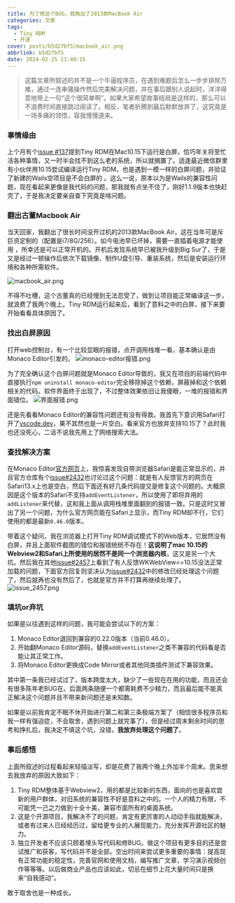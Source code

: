 ```yaml
---
title: 为了修这个BUG，我掏出了2013款MacBook Air
categories: 文章
tags:
  - Tiny RDM
  - 开源
cover: posts/b5d27bf5/macbook_air.png
abbrlink: b5d27bf5
date: 2024-02-25 11:40:15
---
```

> 这篇文章所叙述的并不是一个牛逼程序员，在遇到难题后怎么一步步排除万难，通过一连串骚操作然后完美解决问题，并在事后跟别人说起时，洋洋得意地带上一句“这个很简单啊”。如果大家希望故事结局是这样的，那么可以不浪费时间直接跳过阅读了。相反，笔者折腾到最后默默放弃了，这究竟是一场多痛的领悟，容我慢慢道来。

### 事情缘由

上个月有个[issue #137](https://github.com/tiny-craft/tiny-rdm/issues/137)提到Tiny RDM在Mac10.15下运行是白屏，恰巧年关将至忙活各种事情，又一时半会找不到这么老的系统，所以就搁置了。适逢最近微信群里有小伙伴用10.15尝试编译运行Tiny RDM，也是遇到一模一样的白屏问题，并验证了新建的Wails空项目是不会白屏的 。这么一说，原本以为是Wails的兼容性问题，现在看起来更像是我代码的问题，那我就有点坐不住了，刚好1.1.9版本也快赶完了，于是我决定要亲自查下究竟是啥问题。

### 翻出古董Macbook Air

当天回家，我翻出了很长时间没开过机的2013款MacBook Air，这在当年可是斥巨资定制的（配置是i7/8G/256）。如今电池早已坏掉，需要一直插着电源才能使用 ，所幸还是可以正常开机的。开机后发现系统早已被我升级到Big Sur了，于是又是经过一顿操作后依次下载镜像、制作U盘引导、重装系统，然后是安装运行环境和各种所需软件。

![macbook_air.png](macbook_air.png)

不得不吐槽，这个古董真的已经慢到无法忍受了，做到让项目能正常编译这一步，就浪费了我两个晚上。Tiny RDM运行起来后，看到了意料之中的白屏，接下来要开始看看具体原因了。

### 找出白屏原因

打开web控制台，有一个比较显眼的报错，点开调用栈堆一看，基本确认是由Monaco Editor引发的。
![monaco-editor报错.png](monaco-editor报错.png)

为了完全确认这个白屏问题就是Monaco Editor导致的，我又在项目的前端代码中直接执行`npm uninstall monaco-editor`完全移除掉这个依赖，屏蔽掉和这个依赖相关的代码。软件界面终于出现了，不过整体效果依旧让我傻眼，一堆的报错和界面错位。
![界面报错.png](界面报错.png)

还是先看看Monaco Editor的兼容性问题还有没有得救。我首先下意识用Safari打开了[vscode.dev](https://vscode.dev/)，果不其然也是一片空白。看来官方也放弃支持10.15了？此时我也还没死心，二话不说我先用上了网络搜索大法。
### 查找解决方案

在Monaco Editor[官方网页](https://microsoft.github.io/monaco-editor/)上，我惊喜发现自带浏览器Safari是能正常显示的，并且官方仓库有个[issue#2432](https://github.com/microsoft/monaco-editor/issues/2432)也讨论过这个问题：就是有人反馈官方的网页在Safari13.x上也是空白，然后下面还有好几条代码提交是修复这个问题的。大概原因是这个版本的Safari不支持`addEventListener`，所以使用了即将弃用的`addListener`来代替，这和我上面从调用栈堆里面翻到的报错一致。只是这时又冒出了另一个问题，为什么官方网页能在Safari上显示，而Tiny RDM却不行，它们使用的都是最新`0.46.0`版本。

带着这个疑问，我在浏览器上打开Tiny RDM调试模式下的Web版本，它居然没有白屏，并且上面软件截图的错位和报错统统不存在！**这说明了mac 10.15的Webview2和Safari上所使用的居然不是同一个浏览器内核**，这又是另一个大坑。然后我在其他[issue#2457](https://github.com/microsoft/monaco-editor/issues/2457)上看到了有人反馈WKWebView<=10.15没法正常加载的问题，下面官方回复则坚决认为[issue#2432](https://github.com/microsoft/monaco-editor/issues/2432)中的修改已经处理这个问题了，然后就再也没有然后了，也就是官方并不打算再继续处理了。
![issue_2457.png](issue_2457.png)
### 填坑or弃坑

如果是以往遇到这样的问题，我可能会尝试以下的方案：
1. Monaco Editor退回到兼容的0.22.0版本（当前0.46.0）。
2. 开始翻Monaco Editor源码，替换`addEventListener`之类不兼容的代码看是否能让其正常工作。
3. 将Monaco Editor更换成Code Mirror或者其他同类插件测试下兼容效果。

其中第一条我已经试过了，版本跨度太大，缺少了一些现在在用的功能，而且还会有很多陈年老BUG在。后面两条随便一个都需耗费不少精力，而且最后能不能真正解决这个问题并且不带来新问题还是未知数。

如果是以前我肯定不眠不休开始进行第二和第三条极端方案了（相信很多程序员和我一样有强迫症，不会取舍，遇到问题上就完事了），但是经过周末剩余时间的思考和挣扎后，我决定不填这个坑，没错，**我放弃处理这个问题了**。

### 事后感悟

上面所叙述的过程看起来轻描淡写，却是花费了我两个晚上外加半个周末。思来想去我放弃的原因大致如下：
1. Tiny RDM整体基于Webview2，用的都是比较新的东西，面向的也是喜欢尝新的用户群体，对旧系统的兼容性不好是意料之中的。一个人的精力有限，不可能凭一己之力做到十全十美，兼容市面所有的桌面系统。
2. 这是个开源项目，我解决不了的问题，肯定有更厉害的人动动手指就能解决，或者有过来人已经经历过，留给更专业的人展现能力，充分发挥开源社区的魅力。
3. 独立开发者不应该只顾着埋头写代码和修BUG。做这个项目有更多目的还是尝试推广和获客，写代码并不是全部。空出时间来尝试更多重要的事情：提高现有正常功能的稳定性，完善官网和使用文档，编写推广文章，学习演示视频创作等等等。以后做商业产品也应该如此，切忌在细节上花大量时间只是换来“自我感动”。

敢于取舍也是一种成长。
